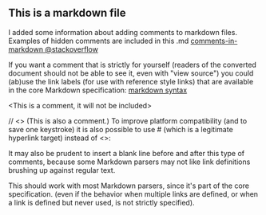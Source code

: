 ## This is a markdown file

I added some information about adding comments to markdown files.
Examples of hidden comments are included in this .md
[comments-in-markdown @stackoverflow](http://stackoverflow.com/questions/4823468/comments-in-markdown "Magnus@stackoverflow")

If you want a comment that is strictly for yourself (readers of the converted document should not be able to see it, even with "view source") you could (ab)use the link labels (for use with reference style links) that are available in the core Markdown specification:
[markdown syntax](http://daringfireball.net/projects/markdown/syntax "daringfireball.net")

<This is a comment, it will not be included>
<in  the output file unless you use it in>
<a reference style link.>

[comment]: < a reference style link.>


// <> (This is also a comment.)
To improve platform compatibility (and to save one keystroke) it is also possible to use # (which is a legitimate hyperlink target) instead of <>:

[//]: # (This may be the most platform independent comment)
It may also be prudent to insert a blank line before and after this type of comments, because some Markdown parsers may not like link definitions brushing up against regular text.

This should work with most Markdown parsers, since it's part of the core specification. (even if the behavior when multiple links are defined, or when a link is defined but never used, is not strictly specified).
